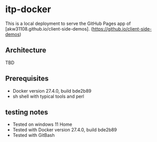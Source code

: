 # itp-docker
This is a local deployment to serve the GitHub Pages app of [akw31108.github.io/client-side-demos]. (https://github.io/client-side-demos)

## Architecture
TBD

## Prerequisites
- Docker version 27.4.0, build bde2b89
- sh shell with typical tools and perl

## testing notes
- Tested on windows 11 Home
- Tested with Docker version 27.4.0, build bde2b89
- Tested with GitBash
